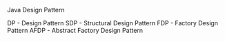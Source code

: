 Java Design Pattern

DP - Design Pattern
SDP - Structural Design Pattern
FDP - Factory Design Pattern
AFDP - Abstract Factory Design Pattern

